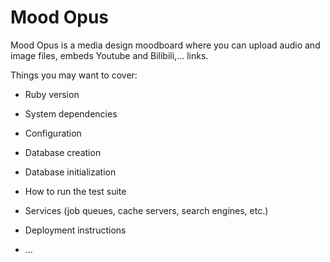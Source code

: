 # Mood Opus

Mood Opus is a media design moodboard where you can upload audio and image files, embeds Youtube and Bilibili,... links.

Things you may want to cover:

* Ruby version

* System dependencies

* Configuration

* Database creation

* Database initialization

* How to run the test suite

* Services (job queues, cache servers, search engines, etc.)

* Deployment instructions

* ...
